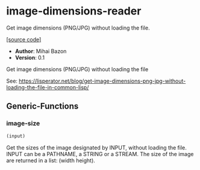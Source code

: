 # image-dimensions-reader

Get image dimensions (PNG/JPG) without loading the file.

[[source code]](../image-dimensions-reader.lisp)

- **Author**: Mihai Bazon
- **Version**: 0.1


 Get image dimensions (PNG/JPG) without loading the file

 See: https://lisperator.net/blog/get-image-dimensions-png-jpg-without-loading-the-file-in-common-lisp/



## Generic-Functions
### image-size

```lisp
(input)
```

Get the sizes of the image designated by INPUT, without loading the file.
INPUT can be a PATHNAME, a STRING or a STREAM.
The size of the image are returned in a list: (width height).




